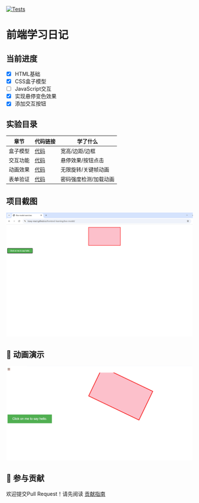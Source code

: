 [![Tests](https://github.com/travy-react/frontend-learning/actions/workflows/test.yml/badge.svg)](https://github.com/Travy-react/frontend-learning/actions)  
# 前端学习日记

## 当前进度
- [x] HTML基础  
- [x] CSS盒子模型  
- [ ] JavaScript交互
- [x] 实现悬停变色效果  
- [x] 添加交互按钮  

## 实验目录
| 章节       | 代码链接                   | 学了什么               |
|------------|---------------------------|----------------------|
| 盒子模型   | [代码](box-model/)        | 宽高/边距/边框       |
| 交互功能   | [代码](box-model/)        | 悬停效果/按钮点击     |  
| 动画效果   | [代码](box-model/) | 无限旋转/关键帧动画 |  
| 表单验证   | [代码](box-model/) | 密码强度检测/加载动画 |  
## 项目截图  
![效果预览](images/preview.png)  
## 🎥 动画演示  
![点击暂停效果](gifs/animation-demo.gif)  
## 🤝 参与贡献  
欢迎提交Pull Request！请先阅读 [贡献指南](CONTRIBUTING.md)  
